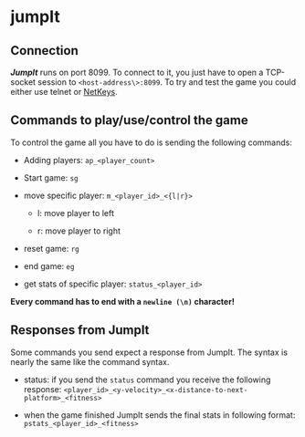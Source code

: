 
# jumpIt
## Connection
___JumpIt___ runs on port 8099. To connect to it, you just have to open a TCP-socket session to `<host-address\>:8099`.
To try and test the game you could either use telnet or [NetKeys](https://github.com/alexStrickner00/NetKeys).

## Commands to play/use/control the game
To control the game all you have to do is sending the following commands:
* Adding players: `ap_<player_count>`
* Start game: `sg`
* move specific player: `m_<player_id>_<{l|r}>`

  * l: move player to left

  * r: move player to right

* reset game: `rg`
* end game: `eg`
* get stats of specific player: `status_<player_id>`

**Every command has to end with a `newline (\n)` character!**

## Responses from JumpIt
Some commands you send expect a response from JumpIt. The syntax is nearly the same like the command syntax.

* status: if you send the `status` command you receive the following response: `<player_id>_<y-velocity>_<x-distance-to-next-platform>_<fitness>`

* when the game finished JumpIt sends the final stats in following format: `pstats_<player_id>_<fitness>`
